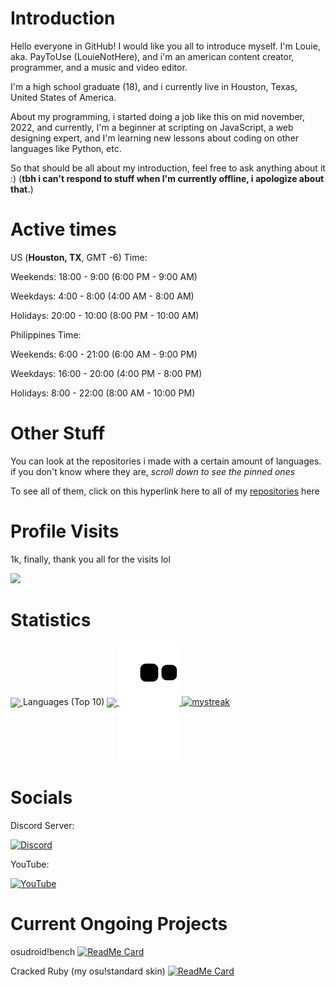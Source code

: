 # Introduction

Hello everyone in GitHub! I would like you all to introduce myself. I'm Louie, aka. PayToUse (LouieNotHere), and i'm an american content creator, programmer, and a music and video editor. 

I'm a high school graduate (18), and i currently live in Houston, Texas, United States of America.

About my programming, i started doing a job like this on mid november, 2022, and currently, I'm a beginner at scripting on JavaScript, a web designing expert, and I'm learning new lessons about coding on other languages like Python, etc.

So that should be all about my introduction, feel free to ask anything about it :) (**tbh i can't respond to stuff when I'm currently offline, i apologize about that.**)

# Active times

US (**Houston, TX**, GMT -6) Time:

Weekends: 18:00 - 9:00 (6:00 PM - 9:00 AM)

Weekdays: 4:00 - 8:00 (4:00 AM - 8:00 AM)

Holidays: 20:00 - 10:00 (8:00 PM - 10:00 AM)

Philippines Time: 

Weekends: 6:00 - 21:00 (6:00 AM - 9:00 PM)

Weekdays: 16:00 - 20:00 (4:00 PM - 8:00 PM) 

Holidays: 8:00 - 22:00 (8:00 AM - 10:00 PM)

# Other Stuff

You can look at the repositories i made with a certain amount of languages. if you don't know where they are, *scroll down to see the pinned ones*

To see all of them, click on this hyperlink here to all of my [repositories](https://github.com/PayToUse?tab=repositories) here

# Profile Visits

1k, finally, thank you all for the visits lol

<img src="https://profile-counter.glitch.me/PayToUse/count.svg" />
</p>

# Statistics

<a href="https://github.com/anuraghazra/github-readme-stats">
  <img align="center" src="https://github-readme-stats.vercel.app/api?username=PayToUse&bg_color=37,FF5555,aaaaaa&title_color=ffffff&text_color=ffffff&include_all_commits=true"/>
</a>
Languages (Top 10)
<a href="https://github.com/anuraghazra/github-readme-stats">
  <img align="center" src="https://github-readme-stats.vercel.app/api/top-langs/?username=PayToUse&bg_color=30,FF0000,660000&title_color=ffffff&text_color=ffffff&langs_count=50&hide_title=true&layout=compact&hide_border=true" />
</a> 
<a href="https://github.com/marketplace/actions/generate-snake-game-from-github-contribution-grid">
  <img align="center" src="https://raw.githubusercontent.com/PayToUse/PayToUse/output/github-contribution-grid-snake.svg">
</a>
<a href="https://github.com/DenverCoder1/github-readme-streak-stats">
  <img src="https://github-readme-streak-stats.herokuapp.com/?user=PayToUse&theme=python-dark" alt="mystreak"/>
</a>

# Socials
Discord Server:

[![Discord](https://img.shields.io/discord/774138960430759958.svg?label=&logo=discord&logoColor=ffffff&color=7389D8&labelColor=6A7EC2)](https://discord.gg/bppaHBZXFB)

YouTube:

[![YouTube](https://img.shields.io/badge/Subscribe!-2.73k-red?logo=youtube&style=social/)](http://youtube.com/channel/UCEkrftuZFO5a4EJAZSiPhfQ)

# Current Ongoing Projects

osudroid!bench
[![ReadMe Card](https://github-readme-stats.vercel.app/api/pin/?username=PayToUse&repo=osudroid-bench)](https://github.com/PayToUse/osudroid-bench)

Cracked Ruby (my osu!standard skin)
[![ReadMe Card](https://github-readme-stats.vercel.app/api/pin/?username=PayToUse&repo=cracked-ruby)](https://github.com/PayToUse/cracked-ruby)
